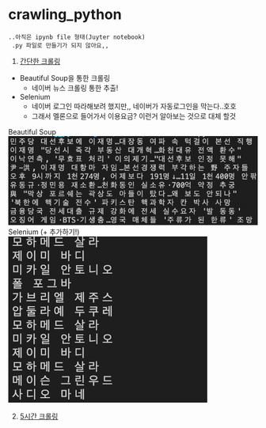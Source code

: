 crawling_python
===============

```
..아직은 ipynb file 형태(Juyter notebook)
 .py 파일로 만들기가 되지 않아요,,
```

1. [간단한 크롤링](https://youtu.be/ER27nPK28pg)
  * Beautiful Soup을 통한 크롤링
    * 네이버 뉴스 크롤링 통한 추출!
  * Selenium
    * 네이버 로그인 따라해보려 했지만,, 네이버가 자동로그인을 막는다..호호
    * 그래서 멜론으로 들어가서 이용요금? 이런거 알아보는 것으로 대체 할것

Beautiful Soup
![naver_news](./image/1.news.png)
Selenium (+ 추가하기!)  
![sports](./image/2.sports.png)

2. [5시간 크롤링](https://youtu.be/yQ20jZwDjTE)

